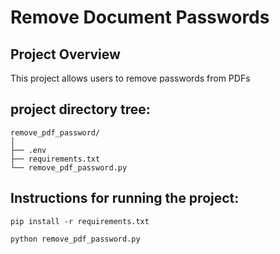 # Remove Document Passwords

## Project Overview

This project allows users to remove passwords from PDFs

## project directory tree:

```
remove_pdf_password/
│
├── .env
├── requirements.txt
└── remove_pdf_password.py
```

## Instructions for running the project:

`pip install -r requirements.txt`

`python remove_pdf_password.py`
